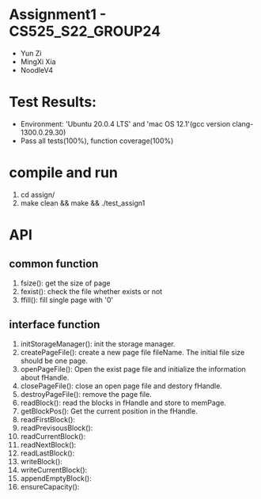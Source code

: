 # Assignment1 - CS525_S22_GROUP24
- Yun Zi
- MingXi Xia
- NoodleV4

# Test Results:
- Environment: 'Ubuntu 20.0.4 LTS' and 'mac OS 12.1'(gcc version clang-1300.0.29.30)
- Pass all tests(100%), function coverage(100%)

# compile and run
1. cd assign/
2. make clean && make && ./test_assign1

# API

## common function
1. fsize():  get the size of page
2. fexist(): check the file whether exists or not
3. ffill(): fill single page with '0'

## interface function
1. initStorageManager(): init the storage manager.
2. createPageFile(): create a new page file fileName. The initial file size should be one page.
3. openPageFile(): Open the exist page file and initialize the information about fHandle.
4. closePageFile(): close an open page file and destory fHandle.
5. destroyPageFile(): remove the page file.
6. readBlock():  read the blocks in fHandle and store to memPage.
7. getBlockPos(): Get the current position in the fHandle.
8. readFirstBlock():
9. readPrevisousBlock(): 
10. readCurrentBlock():
11. readNextBlock():
12. readLastBlock(): 
13. writeBlock():
14. writeCurrentBlock(): 
15. appendEmptyBlock():
16. ensureCapacity():
